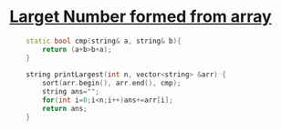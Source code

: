 <h1><a href="https://www.geeksforgeeks.org/problems/largest-number-formed-from-an-array1117/1">Larget Number formed from array</a></h1>

```cpp
	static bool cmp(string& a, string& b){
	    return (a+b>b+a);
	}
	
	string printLargest(int n, vector<string> &arr) {
	    sort(arr.begin(), arr.end(), cmp);
	    string ans="";
	    for(int i=0;i<n;i++)ans+=arr[i];
	    return ans;
	}

```